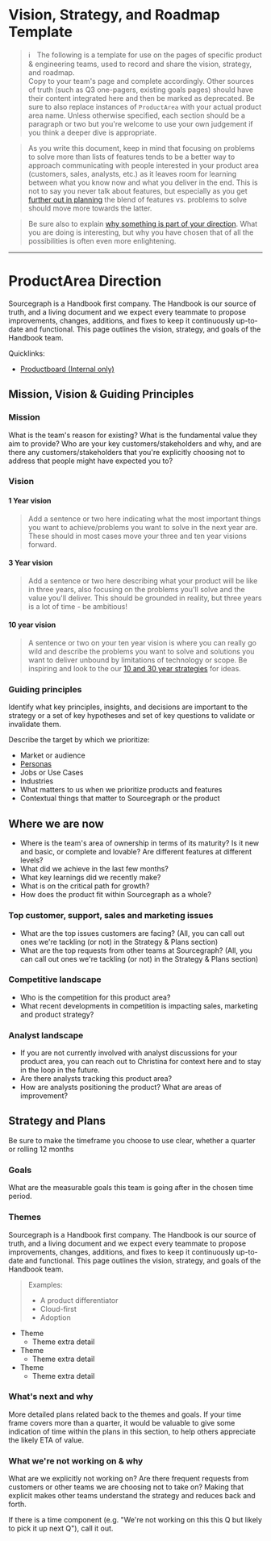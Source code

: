 # Vision, Strategy, and Roadmap Template

> ℹ️  The following is a template for use on the pages of specific product & engineering teams, used to record and share the vision, strategy, and roadmap.<br>Copy to your team's page and complete accordingly. Other sources of truth (such as Q3 one-pagers, existing goals pages) should have their content integrated here and then be marked as deprecated. Be sure to also replace instances of `ProductArea` with your actual product area name. Unless otherwise specified, each section should be a paragraph or two but you're welcome to use your own judgement if you think a deeper dive is appropriate.

> As you write this document, keep in mind that focusing on problems to solve more than lists of features tends to be a better way to approach communicating with people interested in your product area (customers, sales, analysts, etc.) as it leaves room for learning between what you know now and what you deliver in the end. This is not to say you never talk about features, but especially as you get [further out in planning](https://medium.com/@jobv/the-nearsighted-roadmap-57fa57b5906a) the blend of features vs. problems to solve should move more towards the latter.

> Be sure also to explain [why something is part of your direction](https://medium.com/leadership-motivation-and-impact/the-power-of-starting-with-why-f8e491392ef8). What you are doing is interesting, but why you have chosen that of all the possibilities is often even more enlightening.

---

# ProductArea Direction

Sourcegraph is a Handbook first company. The Handbook is our source of truth, and a living document and we expect every teammate to propose improvements, changes, additions, and fixes to keep it continuously up-to-date and functional.
This page outlines the vision, strategy, and goals of the Handbook team.

Quicklinks:

- [Productboard (Internal only)](https://sourcegraph.productboard.com/feature-board/3424445-handbook)

## Mission, Vision & Guiding Principles

### Mission

What is the team's reason for existing? What is the fundamental value they aim to provide? Who are your key customers/stakeholders and why, and are there any customers/stakeholders that you're explicitly choosing not to address that people might have expected you to?

### Vision

#### 1 Year vision

> Add a sentence or two here indicating what the most important things you want to achieve/problems you want to solve in the next year are. These should in most cases move your three and ten year visions forward.

#### 3 Year vision

> Add a sentence or two here describing what your product will be like in three years, also focusing on the problems you'll solve and the value you'll deliver. This should be grounded in reality, but three years is a lot of time - be ambitious!

#### 10 year vision

> A sentence or two on your ten year vision is where you can really go wild and describe the problems you want to solve and solutions you want to deliver unbound by limitations of technology or scope. Be inspiring and look to the our [10 and 30 year strategies](../../company/strategy.md#sourcegraph-strategy) for ideas.

### Guiding principles

Identify what key principles, insights, and decisions are important to the strategy or a set of key hypotheses and set of key questions to validate or invalidate them.

Describe the target by which we prioritize:

- Market or audience
- [Personas](../../marketing/personas.md)
- Jobs or Use Cases
- Industries
- What matters to us when we prioritize products and features
- Contextual things that matter to Sourcegraph or the product

## Where we are now

- Where is the team's area of ownership in terms of its maturity? Is it new and basic, or complete and lovable? Are different features at different levels?
- What did we achieve in the last few months?
- What key learnings did we recently make?
- What is on the critical path for growth?
- How does the product fit within Sourcegraph as a whole?

### Top customer, support, sales and marketing issues

- What are the top issues customers are facing? (All, you can call out ones we're tackling (or not) in the Strategy & Plans section)
- What are the top requests from other teams at Sourcegraph? (All, you can call out ones we're tackling (or not) in the Strategy & Plans section)

### Competitive landscape

- Who is the competition for this product area?
- What recent developments in competition is impacting sales, marketing and product strategy?

### Analyst landscape

- If you are not currently involved with analyst discussions for your product area, you can reach out to Christina for context here and to stay in the loop in the future.
- Are there analysts tracking this product area?
- How are analysts positioning the product? What are areas of improvement?

## Strategy and Plans

Be sure to make the timeframe you choose to use clear, whether a quarter or rolling 12 months

### Goals

What are the measurable goals this team is going after in the chosen time period.

### Themes

Sourcegraph is a Handbook first company. The Handbook is our source of truth, and a living document and we expect every teammate to propose improvements, changes, additions, and fixes to keep it continuously up-to-date and functional.
This page outlines the vision, strategy, and goals of the Handbook team.

> Examples:
>
> - A product differentiator
> - Cloud-first
> - Adoption

- Theme
  - Theme extra detail
- Theme
  - Theme extra detail
- Theme
  - Theme extra detail

### What's next and why

More detailed plans related back to the themes and goals. If your time frame covers more than a quarter, it would be valuable to give some indication of time within the plans in this section, to help others appreciate the likely ETA of value.

### What we're not working on & why

What are we explicitly not working on? Are there frequent requests from customers or other teams we are choosing not to take on? Making that explicit makes other teams understand the strategy and reduces back and forth.

If there is a time component (e.g. "We're not working on this this Q but likely to pick it up next Q"), call it out.
